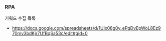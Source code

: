 ### RPA

키워드 수집 목록
- https://docs.google.com/spreadsheets/d/1UIx08g0y_ePqDvEpWoL8Ez970mv3bdKjr7UfBqSa53c/edit#gid=0
